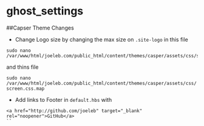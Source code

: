 # ghost_settings

##Capser Theme Changes

* Change Logo size by changing the max size on `.site-logo` in this file
```
sudo nano /var/www/html/joeleb.com/public_html/content/themes/casper/assets/css/screen.css
```
and thins file

```sudo nano /var/www/html/joeleb.com/public_html/content/themes/casper/assets/css/screen.css.map```

* Add links to Footer  in `default.hbs` with 
```
<a href="http://github.com/joeleb" target="_blank" rel="noopener">GitHub</a>
``

